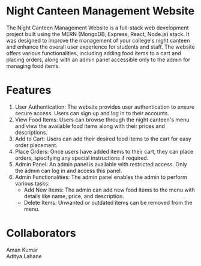 # Night Canteen Management Website
The Night Canteen Management Website is a full-stack web development project built using the MERN (MongoDB, Express, React, Node.js) stack. It was designed to improve the management of your college's night canteen and enhance the overall user experience for students and staff. The website offers various functionalities, including adding food items to a cart and placing orders, along with an admin panel accessible only to the admin for managing food items.
# Features
1. User Authentication: The website provides user authentication to ensure secure access. Users can sign up and log in to their accounts.
2. View Food Items: Users can browse through the night canteen's menu and view the available food items along with their prices and descriptions.
3. Add to Cart: Users can add their desired food items to the cart for easy order placement.
4. Place Orders: Once users have added items to their cart, they can place orders, specifying any special instructions if required.
5. Admin Panel: An admin panel is available with restricted access. Only the admin can log in and access this panel.
6. Admin Functionalities: The admin panel enables the admin to perform various tasks:
    - Add New Items: The admin can add new food items to the menu with details like name, price, and description.
    - Delete Items: Unwanted or outdated items can be removed from the menu.

# Collaborators
Aman Kumar </br>
Aditya Lahane
